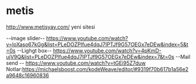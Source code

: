 # metis

http://www.metisyay.com/ yeni sitesi

--image slider--
https://www.youtube.com/watch?v=loXaso67kGg&list=PLeDOZPlfue4dqJ7IPTJf9G57OEGx7eDEw&index=5&t=0s
--Lighgt box--
https://www.youtube.com/watch?v=4pKmD-ujV9Q&list=PLeDOZPlfue4dqJ7IPTJf9G57OEGx7eDEw&index=7&t=0s
--Mail send --
https://www.youtube.com/watch?v=tGEi95Z7duw
Notlar:https://michaelsboost.com/kodeWeave/editor/#9319f70b617b1a56e2a9648c16960836
  
